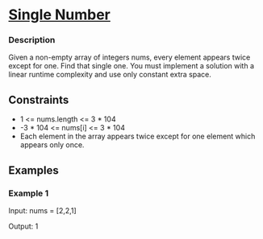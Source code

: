 

# [Single Number](https://leetcode.com/problems/single-number/)

### Description

Given a non-empty array of integers nums, every element appears twice except for one. Find that single one. You must implement a solution with a linear runtime complexity and use only constant extra space.

## Constraints

- 1 <= nums.length <= 3 * 104
- -3 * 104 <= nums[i] <= 3 * 104
- Each element in the array appears twice except for one element which appears only once.

## Examples

### Example 1
Input: nums = [2,2,1]

Output: 1
